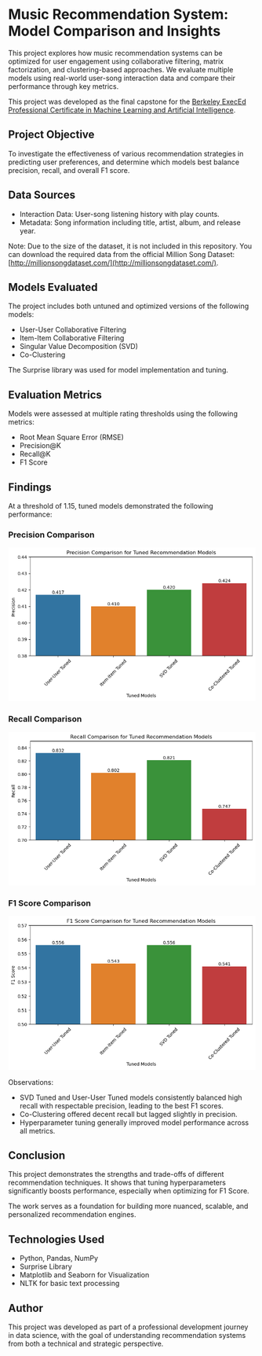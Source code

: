 # Music Recommendation System: Model Comparison and Insights

This project explores how music recommendation systems can be optimized for user engagement using collaborative filtering, matrix factorization, and clustering-based approaches. We evaluate multiple models using real-world user-song interaction data and compare their performance through key metrics.

This project was developed as the final capstone for the [Berkeley ExecEd Professional Certificate in Machine Learning and Artificial Intelligence](https://em-executive.berkeley.edu/professional-certificate-machine-learning-artificial-intelligence).

## Project Objective

To investigate the effectiveness of various recommendation strategies in predicting user preferences, and determine which models best balance precision, recall, and overall F1 score.

## Data Sources

- Interaction Data: User-song listening history with play counts.
- Metadata: Song information including title, artist, album, and release year.

Note: Due to the size of the dataset, it is not included in this repository. You can download the required data from the official Million Song Dataset: [http://millionsongdataset.com/](http://millionsongdataset.com/).

## Models Evaluated

The project includes both untuned and optimized versions of the following models:

- User-User Collaborative Filtering
- Item-Item Collaborative Filtering
- Singular Value Decomposition (SVD)
- Co-Clustering

The Surprise library was used for model implementation and tuning.

## Evaluation Metrics

Models were assessed at multiple rating thresholds using the following metrics:

- Root Mean Square Error (RMSE)
- Precision@K
- Recall@K
- F1 Score

## Findings

At a threshold of 1.15, tuned models demonstrated the following performance:

### Precision Comparison

![Precision Plot](precision_plot.png)

### Recall Comparison

![Recall Plot](recall_plot.png)

### F1 Score Comparison

![F1 Score Plot](f1_score_plot.png)

Observations:

- SVD Tuned and User-User Tuned models consistently balanced high recall with respectable precision, leading to the best F1 scores.
- Co-Clustering offered decent recall but lagged slightly in precision.
- Hyperparameter tuning generally improved model performance across all metrics.

## Conclusion

This project demonstrates the strengths and trade-offs of different recommendation techniques. It shows that tuning hyperparameters significantly boosts performance, especially when optimizing for F1 Score.

The work serves as a foundation for building more nuanced, scalable, and personalized recommendation engines.

## Technologies Used

- Python, Pandas, NumPy
- Surprise Library
- Matplotlib and Seaborn for Visualization
- NLTK for basic text processing

## Author

This project was developed as part of a professional development journey in data science, with the goal of understanding recommendation systems from both a technical and strategic perspective.
